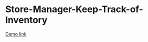 # Store-Manager-Keep-Track-of-Inventory
[Demo link](https://drive.google.com/file/d/1_FsN0RtteqM1vwA5cN7oRNLjf059krKk/view?usp=sharing)
